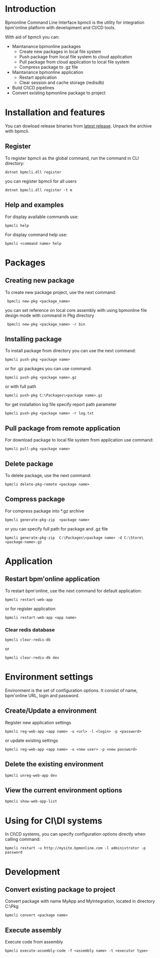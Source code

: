# Introduction

Bpmonline Command Line Interface bpmcli is the utility for integration bpm'online platform with development and CI/CD tools.

With aid of bpmcli you can:
- Maintanance bpmonline packages
  - Create new packages in local file system
  - Push package from local file system to cloud application
  - Pull package from cloud application to local file system
  - Compress package to .gz file
- Maintanance bpmonline application
  - Restart application
  - Clear session and cache storage (redisdb)
- Build CI\CD pipelines
- Convert existing bpmonline package to project

# Installation and features

You can dowload release binaries from [latest release](https://github.com/Advance-Technologies-Foundation/bpmcli/releases). Unpack the archive with bpmcli.

## Register

To register bpmcli as the global command, run the command in CLI directory:

```
dotnet bpmcli.dll register
```
you can register bpmcli for all users
```
dotnet bpmcli.dll register -t m
```
## Help and examples

For display available commands use:
```
bpmcli help
```
For display command help use:
```
bpmcli <command name> help
```

# Packages

## Creating new package

To create new package project, use the next command:
```
 bpmcli new-pkg <package_name>
```
you can set reference on local core assembly with using bpmonline file design mode with command in Pkg directory
```
 bpmcli new-pkg <package_name> -r bin
```

## Installing package

To install package from directory you can use the next command:
```
bpmcli push-pkg <package name>
```
or for .gz packages you can use command:
```
bpmcli push-pkg <package name>.gz
```
or with full path
```
bpmcli push-pkg C:\Packages\<package name>.gz
```
for get installation log file specify report path parameter
```
bpmcli push-pkg <package name> -r log.txt
```

## Pull package from remote application

For download package to local file system from application use command:
```
bpmcli pull-pkg <package name>
```

## Delete package

To delete package, use the next command:
```
bpmcli delete-pkg-remote <package name>
```


## Compress package

For compress package into *.gz archive
```
bpmcli generate-pkg-zip  <package name>
```
or you can specify full path for package and .gz file
```
bpmcli generate-pkg-zip  C:\Packages\<package name> -d C:\Store\<package-name>.gz
```

# Application

## Restart bpm'online application

To restart bpm'online, use the next command for default application:

```
bpmcli restart-web-app
```
or for register application
```
bpmcli restart-web-app <app name>
```

### Clear redis database

```
bpmcli clear-redis-db
```

or

```
bpmcli clear-redis-db dev
```

# Environment settings

Environment is the set of configuration options. It consist of name, bpm'online URL, login and password.

## Create/Update a environment

Register new application settings

```
bpmcli reg-web-app <app name> -u <url> -l <login> -p <password>
```
or update existing settings
```
bpmcli reg-web-app <app name> -u <new user> -p <new password>
```

## Delete the existing environment

```
bpmcli unreg-web-app dev
```

## View the current environment options

```
bpmcli show-web-app-list
```



# Using for CI\DI systems
In CI\CD systems, you can specify configuration options directly when calling command:
```
bpmcli restart -u http://mysite.bpmonline.com -l administrator -p password
```


# Development

## Convert existing package to project

Convert package with name MyApp and MyIntegration, located in directory C:\Pkg
```
bpmcli convert <package name>
```

## Execute assembly

Execute code from assembly
```
bpmcli execute-assembly-code -f <assembly name> -t <executor type>
```